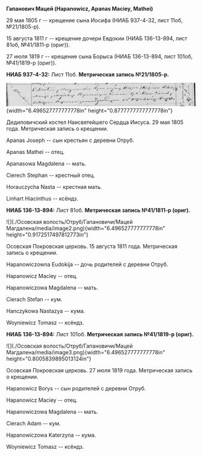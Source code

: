 **Гапанович Мацей (Hapanowicz, Apanas Maciey, Mathei)**

29 мая 1805 г -- крещение сына Иосифа (НИАБ 937-4-32, лист 11об,
№21/1805-р).

15 августа 1811 г -- крещение дочери Евдокии (НИАБ 136-13-894, лист
81об, №41/1811-р (ориг)).

27 июля 1819 г -- крещение сына Борыса (НИАБ 136-13-894, лист 101об,
№41/1819-р (ориг)).

**НИАБ 937-4-32:** Лист 11об. **Метрическая запись №21/1805-р.**

![](./media/2a823f60f4ce6cf9f88d77cc0fa67be1272bc69a.png){width="6.496527777777778in"
height="0.8777777777777778in"}

Дедиловичский костел Наисвятейшего Сердца Иисуса. 29 мая 1805 года.
Метрическая запись о крещении.

Apanas Joseph -- сын крестьян с деревни Отруб.

Apanas Mathei -- отец.

Apanasowa Magdalena -- мать.

Cierech Stephan -- крестный отец.

Horauczycha Nasta -- крестная мать.

Linhart Hiacinthus -- ксёндз.

**НИАБ 136-13-894:** Лист 81об. **Метрическая запись №41/1811-р
(ориг).**

![](./Осовская волость/Отруб/Гапановичи/Мацей Магдалена/media/image2.png){width="6.496527777777778in"
height="0.9172517497812773in"}

Осовская Покровская церковь. 15 августа 1811 года. Метрическая запись о
крещении.

Hapanowiczowna Eudokija -- дочь родителей с деревни Отруб.

Hapanowicz Maciey -- отец.

Hapanowiczowa Magdalena -- мать.

Cierach Stefan -- кум.

Hanczykowa Nastazya -- кума.

Woyniewicz Tomasz -- ксёндз.

**НИАБ 136-13-894:** Лист 101об. **Метрическая запись №41/1819-р
(ориг).**

![](./Осовская волость/Отруб/Гапановичи/Мацей Магдалена/media/image3.png){width="6.496527777777778in"
height="0.8005839895013124in"}

Осовская Покровская церковь. 27 июля 1819 года. Метрическая запись о
крещении.

Hapanowicz Borys -- сын родителей с деревни Отруб.

Hapanowicz Maciey -- отец.

Hapanowiczowa Magdalena -- мать.

Cierach Adam -- кум.

Hapanowiczowa Katerzyna -- кума.

Woyniewicz Tomasz -- ксёндз.

